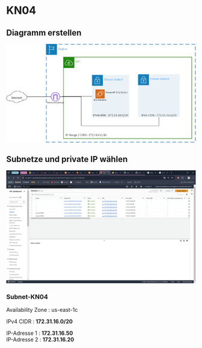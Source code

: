 # KN04

## Diagramm erstellen

![](./Diagramm_KN04.png)

## Subnetze und private IP wählen

![](./image_01.png)

### Subnet-KN04

Availability Zone : us-east-1c

IPv4 CIDR : **172.31.16.0/20**

IP-Adresse 1 : **172.31.16.50**
<br>
IP-Adresse 2 : **172.31.16.20**
